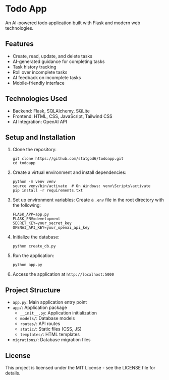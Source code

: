 # Todo App

An AI-powered todo application built with Flask and modern web technologies.

## Features

- Create, read, update, and delete tasks
- AI-generated guidance for completing tasks
- Task history tracking
- Roll over incomplete tasks
- AI feedback on incomplete tasks
- Mobile-friendly interface

## Technologies Used

- Backend: Flask, SQLAlchemy, SQLite
- Frontend: HTML, CSS, JavaScript, Tailwind CSS
- AI Integration: OpenAI API

## Setup and Installation

1. Clone the repository:
   ```
   git clone https://github.com/statgod6/todoapp.git
   cd todoapp
   ```

2. Create a virtual environment and install dependencies:
   ```
   python -m venv venv
   source venv/bin/activate  # On Windows: venv\Scripts\activate
   pip install -r requirements.txt
   ```

3. Set up environment variables:
   Create a `.env` file in the root directory with the following:
   ```
   FLASK_APP=app.py
   FLASK_ENV=development
   SECRET_KEY=your_secret_key
   OPENAI_API_KEY=your_openai_api_key
   ```

4. Initialize the database:
   ```
   python create_db.py
   ```

5. Run the application:
   ```
   python app.py
   ```

6. Access the application at `http://localhost:5000`

## Project Structure

- `app.py`: Main application entry point
- `app/`: Application package
  - `__init__.py`: Application initialization
  - `models/`: Database models
  - `routes/`: API routes
  - `static/`: Static files (CSS, JS)
  - `templates/`: HTML templates
- `migrations/`: Database migration files

## License

This project is licensed under the MIT License - see the LICENSE file for details. 